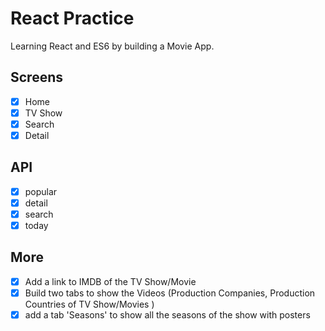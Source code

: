 # React Practice

Learning React and ES6 by building a Movie App.

## Screens

- [x] Home
- [x] TV Show
- [x] Search
- [x] Detail

## API 

- [x] popular
- [x] detail
- [x] search
- [x] today

## More

- [x] Add a link to IMDB of the TV Show/Movie
- [x] Build two tabs to show the Videos (Production Companies, Production Countries of TV Show/Movies )
- [x] add a tab 'Seasons' to show all the seasons of the show with posters